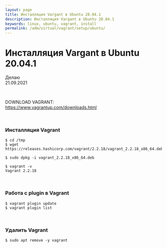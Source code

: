 ```yaml
---
layout: page
title: Инсталляция Vargant в Ubuntu 20.04.1
description: Инсталляция Vargant в Ubuntu 20.04.1
keywords: linux, ubuntu, vagrant, install
permalink: /adm/virtual/vagrant/setup/ubuntu/
---
```


# Инсталляция Vargant в Ubuntu 20.04.1

Делаю  
21.09.2021

<br/>

DOWNLOAD VAGRANT:  
https://www.vagrantup.com/downloads.html

<br/>

### Инсталляция Vagrant

    $ cd /tmp
    $ wget https://releases.hashicorp.com/vagrant/2.2.18/vagrant_2.2.18_x86_64.deb

    $ sudo dpkg -i vagrant_2.2.18_x86_64.deb

    $ vagrant -v
    Vagrant 2.2.18

<br/>

### Работа с plugin в Vagrant

    $ vagrant plugin update
    $ vagrant plugin list

<br/>

### Удалить Vagrant

    $ sudo apt remove -y vagrant
